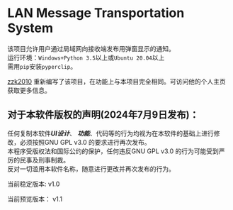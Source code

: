 # LAN Message Transportation System

该项目允许用户通过局域网向接收端发布用弹窗显示的通知。  
运行环境：`Windows+Python 3.5`以上或`Ubuntu 20.04`以上  
需用`pip`安装`pyperclip`。

[zzk2010](https://zzk2010.github.io/) 重新编写了该项目，在功能上与本项目完全相同。可访问他的个人主页获取更多信息。

## 对于本软件版权的声明(2024年7月9日发布)：
任何复制本软件***UI设计***、 ***功能***、代码等的行为均视为在本软件的基础上进行修改，必须按照GNU GPL v3.0 的要求进行再次发布。  
本程序受版权法和国际公约的保护，任何违反GNU GPL v3.0 的行为可能受到严厉的民事及刑事制裁。  
反对一切滥用本软件名称，随意进行更改并再次发布的行为。

当前稳定版本: v1.0

当前预览版本： v1.1
